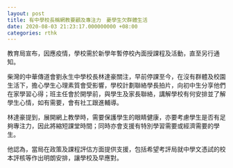 ```yaml
---
layout: post
title: 有中學校長稱網教要顧及專注力　憂學生欠群體生活
date: 2020-08-03 21:23:17.000000000 +08:00
categories: rthk
---
```


教育局宣布，因應疫情，學校需於新學年暫停校內面授課程及活動，直至另行通知。

柴灣的中華傳道會劉永生中學校長林達豪關注，早前停課至今，在沒有群體及校園生活下，擔心學生心理素質會受影響，學校計劃聯絡學長拍片，向初中生分享他們在家學習心得；班主任會於開學前，與學生及家長聯絡，講解學校有何安排並了解學生心情，如有需要，會有社工跟進輔導。

林達豪提到，展開網上教學時，需要保護學生的眼睛健康，亦要考慮學生是否有足夠專注力，因此將縮短課堂時間；同時亦會支援有特別學習需要或經濟需要的學生。

他認為，當局在政策及課程評估方面提供支援，包括希望考評局就中學文憑試的校本評核等作出明朗安排，讓學校及早應對。
